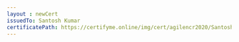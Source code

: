 ```yaml
--- 
layout : newCert 
issuedTo: Santosh Kumar 
certificatePath: https://certifyme.online/img/cert/agilencr2020/SantoshKumar_4c119.png
--- 
```

